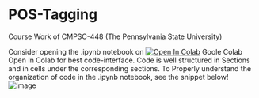 # POS-Tagging
Course Work of CMPSC-448 (The Pennsylvania State University)

Consider opening the .ipynb notebook on [![Open In Colab](https://colab.research.google.com/assets/colab-badge.svg)](https://colab.research.google.com/github/sabih411/CSE587-Project/blob/main/CSE587_Project.ipynb)  Goole Colab Open In Colab for best code-interface. Code is well structured in Sections and in cells under the corresponding sections. To Properly understand the organization of code in the .ipynb notebook, see the snippet below!
![image](https://github.com/sabih411/POS-Tagging/assets/47940851/f723d787-dd0c-480d-8b47-0bedd287b312)
